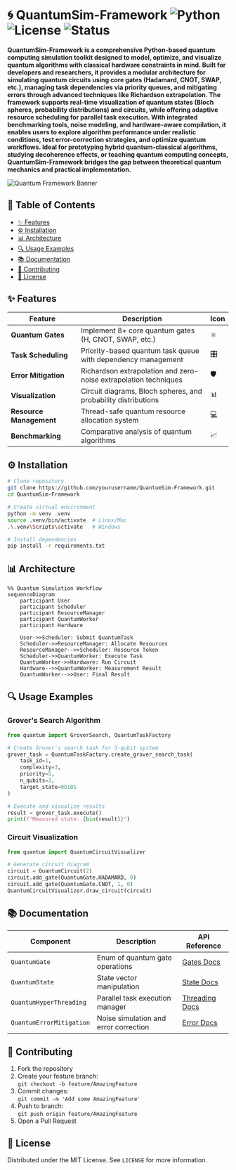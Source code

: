 # 🌀 QuantumSim-Framework ![Python](https://img.shields.io/badge/Python-3.8%2B-blue?logo=python) ![License](https://img.shields.io/badge/License-MIT-green) ![Status](https://img.shields.io/badge/Status-Active-brightgreen)

**QuantumSim-Framework is a comprehensive Python-based quantum computing simulation toolkit designed to model, optimize, and visualize quantum algorithms with classical hardware constraints in mind. Built for developers and researchers, it provides a modular architecture for simulating quantum circuits using core gates (Hadamard, CNOT, SWAP, etc.), managing task dependencies via priority queues, and mitigating errors through advanced techniques like Richardson extrapolation. The framework supports real-time visualization of quantum states (Bloch spheres, probability distributions) and circuits, while offering adaptive resource scheduling for parallel task execution. With integrated benchmarking tools, noise modeling, and hardware-aware compilation, it enables users to explore algorithm performance under realistic conditions, test error-correction strategies, and optimize quantum workflows. Ideal for prototyping hybrid quantum-classical algorithms, studying decoherence effects, or teaching quantum computing concepts, QuantumSim-Framework bridges the gap between theoretical quantum mechanics and practical implementation.**

![Quantum Framework Banner](https://via.placeholder.com/800x200.png/000000/FFFFFF?text=QuantumSim+Framework+-+Simulate+Quantum+Circuits+with+Efficiency)

## 🚀 Table of Contents
- [✨ Features](#-features)
- [⚙️ Installation](#-installation)
- [📊 Architecture](#-architecture)
- [🔍 Usage Examples](#-usage-examples)
- [📚 Documentation](#-documentation)
- [🤝 Contributing](#-contributing)
- [📜 License](#-license)

<a name="features"></a>
## ✨ Features
| **Feature**               | **Description**                                                                 | **Icon** |
|---------------------------|---------------------------------------------------------------------------------|----------|
| **Quantum Gates**          | Implement 8+ core quantum gates (H, CNOT, SWAP, etc.)                          | ⚛️       |
| **Task Scheduling**        | Priority-based quantum task queue with dependency management                   | 🎛️       |
| **Error Mitigation**       | Richardson extrapolation and zero-noise extrapolation techniques               | 🛡️       |
| **Visualization**          | Circuit diagrams, Bloch spheres, and probability distributions                 | 📊       |
| **Resource Management**    | Thread-safe quantum resource allocation system                                  | 💻       |
| **Benchmarking**           | Comparative analysis of quantum algorithms                                      | 📈       |

<a name="installation"></a>
## ⚙️ Installation
```bash
# Clone repository
git clone https://github.com/yourusername/QuantumSim-Framework.git
cd QuantumSim-Framework

# Create virtual environment
python -m venv .venv
source .venv/bin/activate  # Linux/Mac
.\.venv\Scripts\activate   # Windows

# Install dependencies
pip install -r requirements.txt
```

<a name="architecture"></a>
## 📊 Architecture
```mermaid
%% Quantum Simulation Workflow
sequenceDiagram
    participant User
    participant Scheduler
    participant ResourceManager
    participant QuantumWorker
    participant Hardware
    
    User->>Scheduler: Submit QuantumTask
    Scheduler->>ResourceManager: Allocate Resources
    ResourceManager-->>Scheduler: Resource Token
    Scheduler->>QuantumWorker: Execute Task
    QuantumWorker->>Hardware: Run Circuit
    Hardware-->>QuantumWorker: Measurement Result
    QuantumWorker-->>User: Final Result
```

<a name="usage-examples"></a>
## 🔍 Usage Examples

### Grover's Search Algorithm
```python
from quantum import GroverSearch, QuantumTaskFactory

# Create Grover's search task for 3-qubit system
grover_task = QuantumTaskFactory.create_grover_search_task(
    task_id=1,
    complexity=3,
    priority=5,
    n_qubits=3,
    target_state=0b101
)

# Execute and visualize results
result = grover_task.execute()
print(f"Measured state: {bin(result)}")
```

### Circuit Visualization
```python
from quantum import QuantumCircuitVisualizer

# Generate circuit diagram
circuit = QuantumCircuit(2)
circuit.add_gate(QuantumGate.HADAMARD, 0)
circuit.add_gate(QuantumGate.CNOT, 1, 0)
QuantumCircuitVisualizer.draw_circuit(circuit)
```

<a name="documentation"></a>
## 📚 Documentation
| **Component**             | **Description**                                  | **API Reference**           |
|---------------------------|--------------------------------------------------|-----------------------------|
| `QuantumGate`             | Enum of quantum gate operations                  | [Gates Docs](#)             |
| `QuantumState`            | State vector manipulation                       | [State Docs](#)             |
| `QuantumHyperThreading`   | Parallel task execution manager                 | [Threading Docs](#)         |
| `QuantumErrorMitigation`  | Noise simulation and error correction           | [Error Docs](#)             |

<a name="contributing"></a>
## 🤝 Contributing
1. Fork the repository
2. Create your feature branch:  
   `git checkout -b feature/AmazingFeature`
3. Commit changes:  
   `git commit -m 'Add some AmazingFeature'`
4. Push to branch:  
   `git push origin feature/AmazingFeature`
5. Open a Pull Request

<a name="license"></a>
## 📜 License
Distributed under the MIT License. See `LICENSE` for more information.
